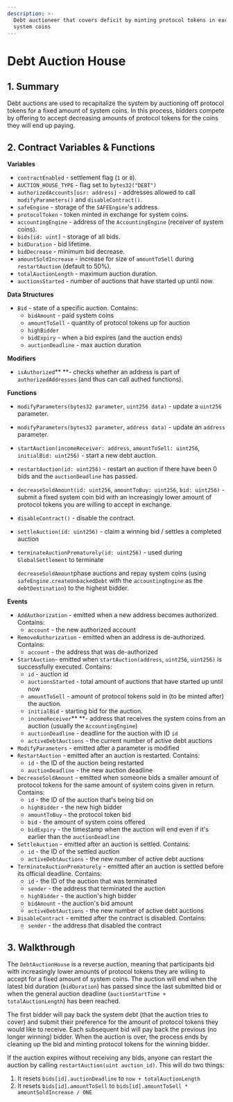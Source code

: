 ```yaml
---
description: >-
  Debt auctioneer that covers deficit by minting protocol tokens in exchange for
  system coins
---
```


# Debt Auction House

## 1. Summary <a href="1-introduction-summary" id="1-introduction-summary"></a>

Debt auctions are used to recapitalize the system by auctioning off protocol tokens for a fixed amount of system coins. In this process, bidders compete by offering to accept decreasing amounts of protocol tokens for the coins they will end up paying.

## 2. Contract Variables & Functions <a href="2-contract-details" id="2-contract-details"></a>

**Variables**

* `contractEnabled` - settlement flag (`1` or `0`).
* `AUCTION_HOUSE_TYPE` - flag set to `bytes32("DEBT")`
* `authorizedAccounts[usr: address]` - addresses allowed to call `modifyParameters()` and `disableContract()`.
* `safeEngine` - storage of the `SAFEEngine`'s address.
* `protocolToken` - token minted in exchange for system coins.
* `accountingEngine` - address of the `AccountingEngine` (receiver of system coins).
* `bids[id: uint]` - storage of all bids.
* `bidDuration` - bid lifetime.
* `bidDecrease` - minimum bid decrease.
* `amountSoldIncrease` - increase for size of `amountToSell` during `restartAuction` (default to 50%).
* `totalAuctionLength` - maximum auction duration.
* `auctionsStarted` - number of auctions that have started up until now.

**Data Structures**

* `Bid` - state of a specific auction. Contains:
  * `bidAmount` - paid system coins
  * `amountToSell` - quantity of protocol tokens up for auction
  * `highBidder`
  * `bidExpiry` - when a bid expires (and the auction ends)
  * `auctionDeadline` - max auction duration

**Modifiers**

* `isAuthorized`** **- checks whether an address is part of `authorizedAddresses` (and thus can call authed functions).

**Functions**

* `modifyParameters(bytes32 parameter`, `uint256 data)` - update a `uint256` parameter.
* `modifyParameters(bytes32 parameter`, `address data)` - update an `address` parameter.
* `startAuction(incomeReceiver: address`, `amountToSell: uint256`, `initialBid: uint256)` - start a new debt auction.
* `restartAuction(id: uint256)` - restart an auction if there have been 0 bids and the `auctionDeadline` has passed.
* `decreaseSoldAmount(id: uint256`, `amountToBuy: uint256`, `bid: uint256)` - submit a fixed system coin bid with an increasingly lower amount of protocol tokens you are willing to accept in exchange.
* `disableContract()` - disable the contract.
* `settleAuction(id: uint256)` - claim a winning bid / settles a completed auction
*   `terminateAuctionPrematurely(id: uint256)` - used during `GlobalSettlement` to terminate&#x20;

    `decreaseSoldAmount`phase auctions and repay system coins (using `safeEngine.createUnbackedDebt` with the `accountingEngine` as the `debtDestination`) to the highest bidder.

**Events**

* `AddAuthorization` - emitted when a new address becomes authorized. Contains:
  * `account` - the new authorized account
* `RemoveAuthorization` - emitted when an address is de-authorized. Contains:
  * `account` - the address that was de-authorized
* `StartAuction`- emitted when `startAuction(address`, `uint256`, `uint256)` is successfully executed. Contains:
  * `id` - auction id
  * `auctionsStarted` - total amount of auctions that have started up until now
  * `amountToSell` - amount of protocol tokens sold  in (to be minted after) the auction.
  * `initialBid` - starting bid for the auction.
  * `incomeReceiver`** **- address that receives the system coins from an auction (usually the `AccountingEngine`)
  * `auctionDeadline` - deadline for the auction with ID `id`
  * `activeDebtAuctions` - the current number of active debt auctions
* `ModifyParameters` - emitted after a parameter is modified
* `RestartAuction` - emitted after an auction is restarted. Contains:
  * `id` - the ID of the auction being restarted
  * `auctionDeadline` - the new auction deadline
* `DecreaseSoldAmount` - emitted when someone bids a smaller amount of protocol tokens for the same amount of system coins given in return. Contains:
  * `id` - the ID of the auction that's being bid on
  * `highBidder` - the new high bidder
  * `amountToBuy` - the protocol token bid
  * `bid` - the amount of system coins offered
  * `bidExpiry` - the timestamp when the auction will end even if it's earlier than the `auctionDeadline`
* `SettleAuction` - emitted after an auction is settled. Contains:
  * `id` - the ID of the settled auction
  * `activeDebtAuctions` - the new number of active debt auctions
* `TerminateAuctionPrematurely` - emitted after an auction is settled before its official deadline. Contains:
  * `id` - the ID of the auction that was terminated
  * `sender` - the address that terminated the auction
  * `highBidder` - the auction's high bidder
  * `bidAmount` - the auction's bid amount
  * `activeDebtAuctions` - the new number of active debt auctions
* `DisableContract` - emitted after the contract is disabled. Contains:
  * `sender` - the address that disabled the contract

## 3. Walkthrough <a href="3-key-mechanisms-and-concepts" id="3-key-mechanisms-and-concepts"></a>

The `DebtAuctionHouse` is a reverse auction, meaning that participants bid with increasingly lower amounts of protocol tokens they are willing to accept for a fixed amount of system coins. The auction will end when the latest bid duration (`bidDuration`) has passed since the last submitted bid or when the general auction deadline (`auctionStartTime + totalAuctionLength`) has been reached.&#x20;

The first bidder will pay back the system debt (that the auction tries to cover) and submit their preference for the amount of protocol tokens they would like to receive. Each subsequent bid will pay back the previous (no longer winning) bidder. When the auction is over, the process ends by cleaning up the bid and minting protocol tokens for the winning bidder.

If the auction expires without receiving any bids, anyone can restart the auction by calling `restartAuction(uint auction_id)`. This will do two things:

1. It resets `bids[id].auctionDeadline` to `now + totalAuctionLength`
2. It resets `bids[id].amountToSell` to `bids[id].amountToSell * amountSoldIncrease / ONE`&#x20;
